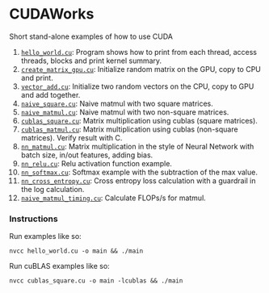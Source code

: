 # CUDAWorks

Short stand-alone examples of how to use CUDA

1. [`hello_world.cu`](hello_world.cu): Program shows how to print from each thread, access threads, blocks and print kernel summary.
2. [`create_matrix_gpu.cu`](create_matrix_gpu.cu): Initialize random matrix on the GPU, copy to CPU and print.
3. [`vector_add.cu`](vector_add.cu): Initialize two random vectors on the CPU, copy to GPU and add together.
4. [`naive_square.cu`](naive_square.cu): Naive matmul with two square matrices.
5. [`naive_matmul.cu`](naive_matmul.cu): Naive matmul with two non-square matrices.
6. [`cublas_square.cu`](cublas_square.cu): Matrix multiplication using cublas (square matrices).
7. [`cublas_matmul.cu`](cublas_matmul.cu): Matrix multiplication using cublas (non-square matrices). Verify result with C.
8. [`nn_matmul.cu`](nn_matmul.cu): Matrix multiplication in the style of Neural Network with batch size, in/out features, adding bias.
9. [`nn_relu.cu`](nn_relu.cu): Relu activation function example.
10. [`nn_softmax.cu`](nn_softmax.cu): Softmax example with the subtraction of the max value.
11. [`nn_cross_entropy.cu`](nn_cross_entropy.cu): Cross entropy loss calculation with a guardrail in the log calculation.
12. [`naive_matmul_timing.cu`](naive_matmul_timing.cu): Calculate FLOPs/s for matmul.

### Instructions

Run examples like so:
```
nvcc hello_world.cu -o main && ./main
```

Run cuBLAS examples like so:
```
nvcc cublas_square.cu -o main -lcublas && ./main
```
